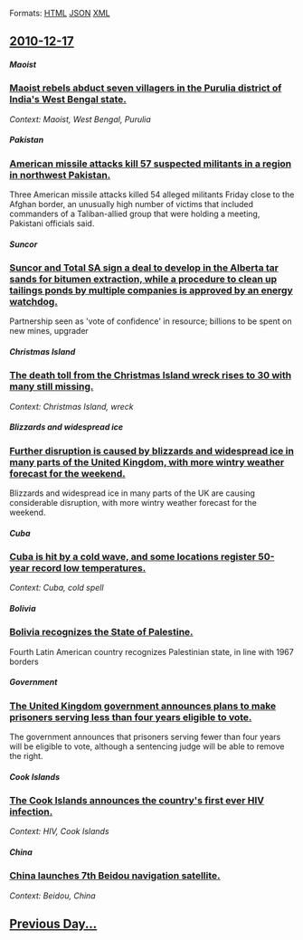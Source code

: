 
Formats: [HTML](2010/12/17/index.html)  [JSON](2010/12/17/index.json)  [XML](2010/12/17/index.xml)  

## [2010-12-17](/news/2010/12/17/index.md)

##### Maoist
### [Maoist rebels abduct seven villagers in the Purulia district of India's West Bengal state. ](/news/2010/12/17/maoist-rebels-abduct-seven-villagers-in-the-purulia-district-of-india-s-west-bengal-state.md)
_Context: Maoist, West Bengal, Purulia_

##### Pakistan
### [American missile attacks kill 57 suspected militants in a region in northwest Pakistan. ](/news/2010/12/17/american-missile-attacks-kill-57-suspected-militants-in-a-region-in-northwest-pakistan.md)
Three American missile attacks killed 54 alleged militants Friday close to the Afghan border, an unusually high number of victims that included commanders of a Taliban-allied group that were holding a meeting, Pakistani officials said.

##### Suncor
### [Suncor and Total SA sign a deal to develop in the Alberta tar sands for bitumen extraction, while a procedure to clean up tailings ponds by multiple companies is approved by an energy watchdog. ](/news/2010/12/17/suncor-and-total-sa-sign-a-deal-to-develop-in-the-alberta-tar-sands-for-bitumen-extraction-while-a-procedure-to-clean-up-tailings-ponds-by.md)
Partnership seen as &#039;vote of confidence&#039; in resource; billions to be spent on new mines, upgrader

##### Christmas Island
### [The death toll from the Christmas Island wreck rises to 30 with many still missing. ](/news/2010/12/17/the-death-toll-from-the-christmas-island-wreck-rises-to-30-with-many-still-missing.md)
_Context: Christmas Island, wreck_

##### Blizzards and widespread ice
### [Further disruption is caused by blizzards and widespread ice in many parts of the United Kingdom, with more wintry weather forecast for the weekend. ](/news/2010/12/17/further-disruption-is-caused-by-blizzards-and-widespread-ice-in-many-parts-of-the-united-kingdom-with-more-wintry-weather-forecast-for-the.md)
Blizzards and widespread ice in many parts of the UK are causing considerable disruption, with more wintry weather forecast for the weekend.

##### Cuba
### [Cuba is hit by a cold wave, and some locations register 50-year record low temperatures. ](/news/2010/12/17/cuba-is-hit-by-a-cold-wave-and-some-locations-register-50-year-record-low-temperatures.md)
_Context: Cuba, cold spell_

##### Bolivia
### [Bolivia recognizes the State of Palestine. ](/news/2010/12/17/bolivia-recognizes-the-state-of-palestine.md)
Fourth Latin American country recognizes Palestinian state, in line with 1967 borders

##### Government
### [The United Kingdom government announces plans to make prisoners serving less than four years eligible to vote. ](/news/2010/12/17/the-united-kingdom-government-announces-plans-to-make-prisoners-serving-less-than-four-years-eligible-to-vote.md)
The government announces that prisoners serving fewer than four years will be eligible to vote, although a sentencing judge will be able to remove the right.

##### Cook Islands
### [The Cook Islands announces the country's first ever HIV infection. ](/news/2010/12/17/the-cook-islands-announces-the-country-s-first-ever-hiv-infection.md)
_Context: HIV, Cook Islands_

##### China
### [China launches 7th Beidou navigation satellite. ](/news/2010/12/17/china-launches-7th-beidou-navigation-satellite.md)
_Context: Beidou, China_

## [Previous Day...](/news/2010/12/16/index.md)


